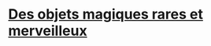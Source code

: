 ﻿---
!LinkItem
Link: l5r_magic_hd.md
NameLink: <!--NameLink-->[Des objets magiques rares et merveilleux](hd_l5r_magic.md)<!--/NameLink-->
Id: l5r_index_hd.md#des-objets-magiques-rares-et-merveilleux
ParentLink: l5r_index_hd.md#les-cinq-royaumes--les-règles-spécifiques
Name: Des objets magiques rares et merveilleux
ParentName: 'Les Cinq Royaumes : Les règles spécifiques'
---




# [Des objets magiques rares et merveilleux](hd_l5r_magic.md)



